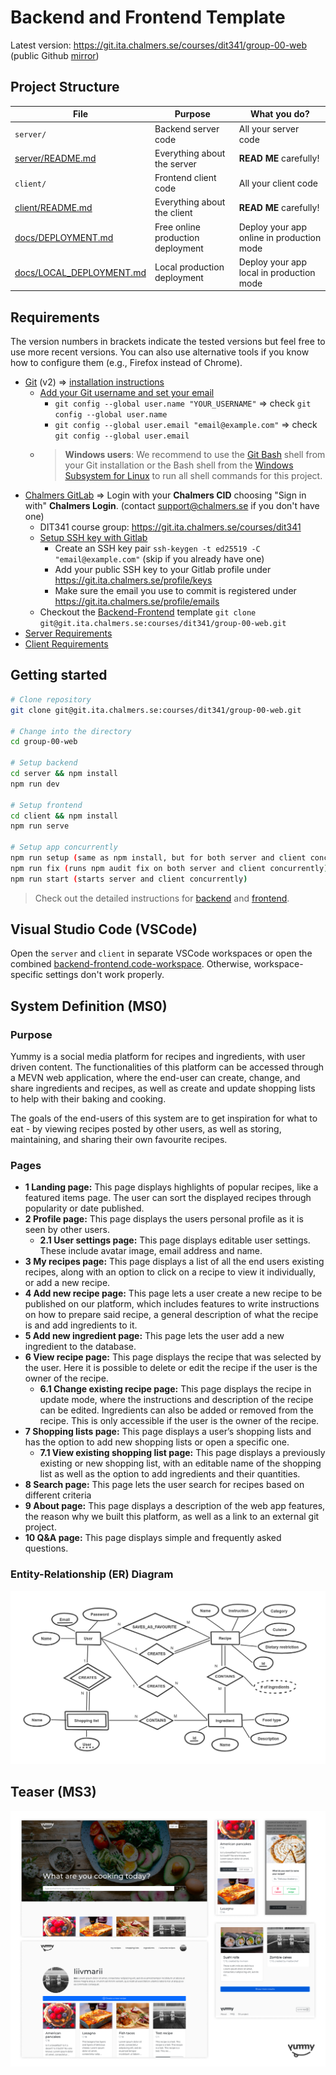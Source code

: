 # Backend and Frontend Template

Latest version: https://git.ita.chalmers.se/courses/dit341/group-00-web (public Github [mirror](https://github.com/dit341/group-00-web))

## Project Structure

| File        | Purpose           | What you do?  |
| ------------- | ------------- | ----- |
| `server/` | Backend server code | All your server code |
| [server/README.md](server/README.md) | Everything about the server | **READ ME** carefully! |
| `client/` | Frontend client code | All your client code |
| [client/README.md](client/README.md) | Everything about the client | **READ ME** carefully! |
| [docs/DEPLOYMENT.md](docs/DEPLOYMENT.md) | Free online production deployment | Deploy your app online in production mode |
| [docs/LOCAL_DEPLOYMENT.md](docs/LOCAL_DEPLOYMENT.md) | Local production deployment | Deploy your app local in production mode |

## Requirements

The version numbers in brackets indicate the tested versions but feel free to use more recent versions.
You can also use alternative tools if you know how to configure them (e.g., Firefox instead of Chrome).

* [Git](https://git-scm.com/) (v2) => [installation instructions](https://www.atlassian.com/git/tutorials/install-git)
  * [Add your Git username and set your email](https://docs.gitlab.com/ce/gitlab-basics/start-using-git.html#add-your-git-username-and-set-your-email)
    * `git config --global user.name "YOUR_USERNAME"` => check `git config --global user.name`
    * `git config --global user.email "email@example.com"` => check `git config --global user.email`
  * > **Windows users**: We recommend to use the [Git Bash](https://www.atlassian.com/git/tutorials/git-bash) shell from your Git installation or the Bash shell from the [Windows Subsystem for Linux](https://docs.microsoft.com/en-us/windows/wsl/install-win10) to run all shell commands for this project.
* [Chalmers GitLab](https://git.ita.chalmers.se/) => Login with your **Chalmers CID** choosing "Sign in with" **Chalmers Login**. (contact [support@chalmers.se](mailto:support@chalmers.se) if you don't have one)
  * DIT341 course group: https://git.ita.chalmers.se/courses/dit341
  * [Setup SSH key with Gitlab](https://docs.gitlab.com/ee/ssh/)
    * Create an SSH key pair `ssh-keygen -t ed25519 -C "email@example.com"` (skip if you already have one)
    * Add your public SSH key to your Gitlab profile under https://git.ita.chalmers.se/profile/keys
    * Make sure the email you use to commit is registered under https://git.ita.chalmers.se/profile/emails
  * Checkout the [Backend-Frontend](https://git.ita.chalmers.se/courses/dit341/group-00-web) template `git clone git@git.ita.chalmers.se:courses/dit341/group-00-web.git`
* [Server Requirements](./server/README.md#Requirements)
* [Client Requirements](./client/README.md#Requirements)

## Getting started

```bash
# Clone repository
git clone git@git.ita.chalmers.se:courses/dit341/group-00-web.git

# Change into the directory
cd group-00-web

# Setup backend
cd server && npm install
npm run dev

# Setup frontend
cd client && npm install
npm run serve

# Setup app concurrently
npm run setup (same as npm install, but for both server and client concurrently)
npm run fix (runs npm audit fix on both server and client concurrently)
npm run start (starts server and client concurrently)
```

> Check out the detailed instructions for [backend](./server/README.md) and [frontend](./client/README.md).

## Visual Studio Code (VSCode)

Open the `server` and `client` in separate VSCode workspaces or open the combined [backend-frontend.code-workspace](./backend-frontend.code-workspace). Otherwise, workspace-specific settings don't work properly.

## System Definition (MS0)

### Purpose

Yummy is a social media platform for recipes and ingredients, with user driven content. The functionalities of this platform can be accessed through a MEVN web application, where the end-user can create, change, and share ingredients and recipes, as well as create and update shopping lists to help with their baking and cooking.

The goals of the end-users of this system are to get inspiration for what to eat - by viewing recipes posted by other users, as well as storing, maintaining, and sharing their own favourite recipes.


### Pages

* **1 Landing page:**
This page displays highlights of popular recipes, like a featured items page. The user can sort the displayed recipes through popularity or date published.
* **2 Profile page:**
This page displays the users personal profile as it is seen by other users.
    * **2.1 User settings page:**
This page displays editable user settings. These include avatar image, email address and name.
* **3 My recipes page:**
This page displays a list of all the end users existing recipes, along with an option to click on a recipe to view it individually, or add a new recipe.
* **4 Add new recipe page:**
This page lets a user create a new recipe to be published on our platform, which includes features to write instructions on how to prepare said recipe, a general description of what the recipe is and add ingredients to it.
* **5 Add new ingredient page:**
This page lets the user add a new ingredient to the database.
* **6 View recipe page:**
This page displays the recipe that was selected by the user. Here it is possible to delete or edit the recipe if the user is the owner of the recipe.
    * **6.1 Change existing recipe page:**
This page displays the recipe in update mode, where the instructions and description of the recipe can be edited. Ingredients can also be added or removed from the recipe. This is only accessible if the user is the owner of the recipe.
* **7 Shopping lists page:**
This page displays a user’s shopping lists and has the option to add new shopping lists or open a specific one.
    * **7.1 View existing shopping list page:**
This page displays a previously existing or new shopping list, with an editable name of the shopping list as well as the option to add ingredients and their quantities.
* **8 Search page:**
This page lets the user search for recipes based on different criteria
* **9 About page:**
This page displays a description of the web app features, the reason why we built this platform, as well as a link to an external git project.
* **10 Q&A page:**
This page displays simple and frequently asked questions.


### Entity-Relationship (ER) Diagram

![ER Diagram](./images/er_diagram.png)

## Teaser (MS3)

![Teaser](./images/teaser.png)
